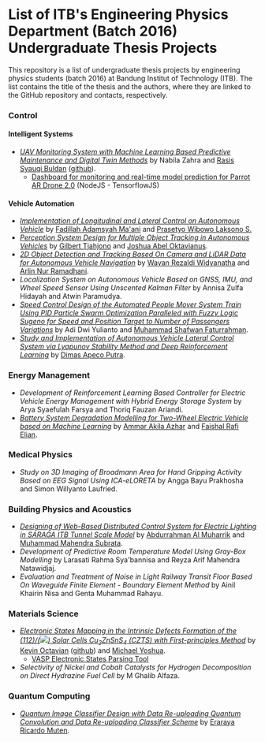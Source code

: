 # List of ITB's Engineering Physics Department (Batch 2016) Undergraduate Thesis Projects

This repository is a list of undergraduate thesis projects by engineering physics students (batch 2016) at Bandung Institut of Technology (ITB). The list contains the title of the thesis and the authors, where they are linked to the GitHub repository and contacts, respectively.

### Control
#### Intelligent Systems
- [*UAV Monitoring System with Machine Learning Based Predictive Maintenance and Digital Twin Methods*](https://github.com/rasisbuldan/ta-shop) by Nabila Zahra and [Rasis Syauqi Buldan](https://www.linkedin.com/in/rasis-syauqi-buldan-383837180) ([github](https://github.com/rasisbuldan)).
    - [Dashboard for monitoring and real-time model prediction for Parrot AR Drone 2.0](https://github.com/rasisbuldan/airdash) (NodeJS - TensorflowJS) 
#### Vehicle Automation
- [*Implementation of Longitudinal and Lateral Control on Autonomous Vehicle*](https://github.com/fadamsyah/final-project) by [Fadillah Adamsyah Ma'ani](https://www.linkedin.com/in/fadamsyah/) and [Prasetyo Wibowo Laksono S.](https://www.linkedin.com/in/prasetyowls/)
- [*Perception System Design for Multiple Object Tracking in Autonomous Vehicles*](https://github.com/GilbertTjahjono/Multiple_Object_Tracking) by [Gilbert Tjahjono](https://bit.ly/gilbert_tjahjono) and [Joshua Abel Oktavianus](https://www.linkedin.com/in/joshuaabel20/).
- [*2D Object Detection and Tracking Based On Camera and LiDAR Data for Autonomous Vehicle Navigation*](https://github.com/rezanatha/object-detector-fusion) by [Wayan Rezaldi Widyanatha](https://www.linkedin.com/in/wayanrezaldi) and [Arlin Nur Ramadhani](https://linkedin.com/in/arlin-nur-ramadhani).
- *Localization System on Autonomous Vehicle Based on GNSS, IMU, and Wheel Speed Sensor Using Unscented Kalman Filter* by Annisa Zulfa Hidayah and Atwin Paramudya.
- [*Speed Control Design of the Automated People Mover System Train Using PID Particle Swarm Optimization Paralleled with Fuzzy Logic Sugeno for Speed and Position Target to Number of Passengers Variations*](https://github.com/msffatur/PID-PSO) by Adi Dwi Yulianto and [Muhammad Shafwan Faturrahman](https://github.com/msffatur).
- [*Study and Implementation of Autonomous Vehicle Lateral Control System via Lyapunov Stability Method and Deep Reinforcement Learning*](https://github.com/dispectra/lyapunov_pf) by [Dimas Apeco Putra](https://github.com/dispectra).
<!-- ** by Muhamad Tartila Sahid. -->
### Energy Management
- *Development of Reinforcement Learning Based Controller for Electric Vehicle Energy Management with Hybrid Energy Storage System* by Arya Syaefulah Farsya and Thoriq Fauzan Ariandi.
- [*Battery System Degradation Modelling for Two-Wheel Electric Vehicle based on Machine Learning*](https://github.com/ammarakila17/tugas_akhir) by [Ammar Akila Azhar](https://www.linkedin.com/in/ammar-akila-azhar-36853a159/) and [Faishal Rafi Elian](https://www.linkedin.com/in/faishal-rafi-elian/).
<!-- ** by Hanafi Kusumayudha and Salsabila. -->
<!-- ** by Diana Vitonia and Meilisa Dewi Kharisma. -->

### Medical Physics
- *Study on 3D Imaging of Broadmann Area for Hand Gripping Activity Based on EEG Signal Using ICA-eLORETA* by Angga Bayu Prakhosha and Simon Willyanto Laufried.

### Building Physics and Acoustics
- [*Designing of Web-Based Distributed Control System for Electric Lighting in SARAGA ITB Tunnel Scale Model*](https://github.com/mumahendras3/saraga-tunnel-electric-lighting-control-prototype) by [Abdurrahman Al Muharrik](https://www.linkedin.com/in/abdurrahmanalmuharik/) and [Muhammad Mahendra Subrata](https://www.linkedin.com/in/mumahendras3/).
- *Development of Predictive Room Temperature Model Using Gray-Box Modelling* by Larasati Rahma Sya'bannisa and Reyza Arif Mahendra Natawidjaj.
- *Evaluation and Treatment of Noise in Light Railway Transit Floor Based On Waveguide Finite Element - Boundary Element Method* by Ainil Khairin Nisa and Genta Muhammad Rahayu.

### Materials Science
- [*Electronic States Mapping in the Intrinsic Defects Formation of the (112)/(<img src="https://render.githubusercontent.com/render/math?math=\overline{112}">) Solar Cells Cu<sub>2</sub>ZnSnS<sub>4</sub> (CZTS) with First-principles Method*](https://github.com/MichaelYoshua98/SolarCellCZTS) by [Kevin Octavian](https://www.linkedin.com/in/kevinoctavian/) ([github](https://github.com/kvnoct)) and [Michael Yoshua](https://www.linkedin.com/in/michael-yoshua/).
    - [VASP Electronic States Parsing Tool](https://github.com/kvnoct/VASP-Electronic-States-Parser) 
- *Selectivity of Nickel and Cobalt Catalysts for Hydrogen Decomposition on Direct Hydrazine Fuel Cell* by M Ghalib Alfaza.

### Quantum Computing
- [*Quantum Image Classifier Design with Data Re-uploading Quantum Convolution and Data Re-uploading Classifier Scheme*](https://github.com/eraraya-ricardo/quantum_image_classifier) by [Eraraya Ricardo Muten](https://www.linkedin.com/in/e-ricardo/).

